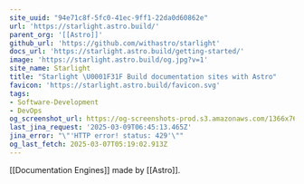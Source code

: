```yaml
---
site_uuid: "94e71c8f-5fc0-41ec-9ff1-22da0d60862e"
url: 'https://starlight.astro.build/'
parent_org: '[[Astro]]'
github_url: 'https://github.com/withastro/starlight'
docs_url: 'https://starlight.astro.build/getting-started/'
image: 'https://starlight.astro.build/og.jpg?v=1'
site_name: Starlight
title: "Starlight \U0001F31F Build documentation sites with Astro"
favicon: 'https://starlight.astro.build/favicon.svg'
tags:
- Software-Development
- DevOps
og_screenshot_url: https://og-screenshots-prod.s3.amazonaws.com/1366x768/80/false/b52d2ed3033cdec6049678036de35ba4875bdbba7d695dd403f983f855efd504.jpeg
last_jina_request: '2025-03-09T06:45:13.465Z'
jina_error: "\"'HTTP error! status: 429'\""
og_last_fetch: 2025-03-07T05:19:02.913Z
---
```

[[Documentation Engines]]
made by [[Astro]].
